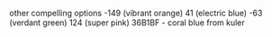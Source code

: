 other compelling options
-149 (vibrant orange)
41 (electric blue)
-63 (verdant green)
124 (super pink)
36B1BF - coral blue from kuler

